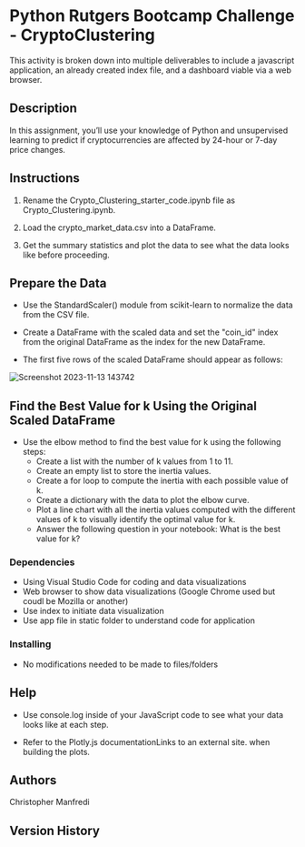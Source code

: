 # Python Rutgers Bootcamp Challenge - CryptoClustering

This activity is broken down into multiple deliverables to include a javascript application, an already created index file, and a dashboard viable via a web browser. 

## Description

In this assignment, you’ll use your knowledge of Python and unsupervised learning to predict if cryptocurrencies are affected by 24-hour or 7-day price changes.

## Instructions

1. Rename the Crypto_Clustering_starter_code.ipynb file as Crypto_Clustering.ipynb.

2. Load the crypto_market_data.csv into a DataFrame.

3. Get the summary statistics and plot the data to see what the data looks like before proceeding.

## Prepare the Data

* Use the StandardScaler() module from scikit-learn to normalize the data from the CSV file.

* Create a DataFrame with the scaled data and set the "coin_id" index from the original DataFrame as the index for the new DataFrame.

- The first five rows of the scaled DataFrame should appear as follows:

![Screenshot 2023-11-13 143742](https://github.com/Connextstrategy/CryptoClustering/assets/18508699/e2ee7df3-1d4a-4561-a19a-6dc1627fd9c5)

## Find the Best Value for k Using the Original Scaled DataFrame

* Use the elbow method to find the best value for k using the following steps:
  * Create a list with the number of k values from 1 to 11.
  * Create an empty list to store the inertia values.
  * Create a for loop to compute the inertia with each possible value of k.
  * Create a dictionary with the data to plot the elbow curve.
  * Plot a line chart with all the inertia values computed with the different values of k to visually identify the optimal value for k.
  * Answer the following question in your notebook: What is the best value for k?

### Dependencies

* Using Visual Studio Code for coding and data visualizations
* Web browser to show data visualizations (Google Chrome used but coudl be Mozilla or another)
* Use index to initiate data visualization
* Use app file in static folder to understand code for application

### Installing

* No modifications needed to be made to files/folders

## Help

* Use console.log inside of your JavaScript code to see what your data looks like at each step.

* Refer to the Plotly.js documentationLinks to an external site. when building the plots.

## Authors

Christopher Manfredi

## Version History
